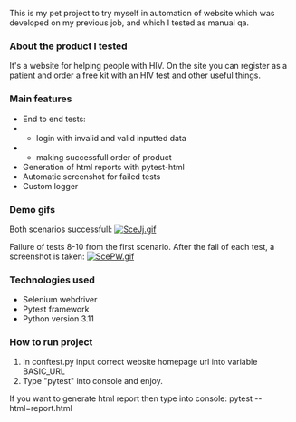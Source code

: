 This is my pet project to try myself in automation of website which was developed on my previous job, and which I tested as manual qa.

### About the product I tested
It's a website for helping people with HIV. On the site you can register as a patient and order a free kit with an HIV test and other useful things.

### Main features
* End to end tests:
* * login with invalid and valid inputted data
* * making successfull order of product
* Generation of html reports with pytest-html
* Automatic screenshot for failed tests
* Custom logger

### Demo gifs
Both scenarios successfull:
[![SceJj.gif](https://s11.gifyu.com/images/SceJj.gif)](https://gifyu.com/image/SceJj)

Failure of tests 8-10 from the first scenario. After the fail of each test, a screenshot is taken:
[![ScePW.gif](https://s11.gifyu.com/images/ScePW.gif)](https://gifyu.com/image/ScePW)

### Technologies used
* Selenium webdriver
* Pytest framework
* Python version 3.11

### How to run project
1. In conftest.py input correct website homepage url into variable BASIC_URL
2. Type "pytest" into console and enjoy.

If you want to generate html report then type into console: pytest --html=report.html
